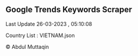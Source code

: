 

## Google Trends Keywords Scraper 
 
Last Update 26-03-2023 , 05:10:08

Country List :
VIETNAM.json



© Abdul Muttaqin 
